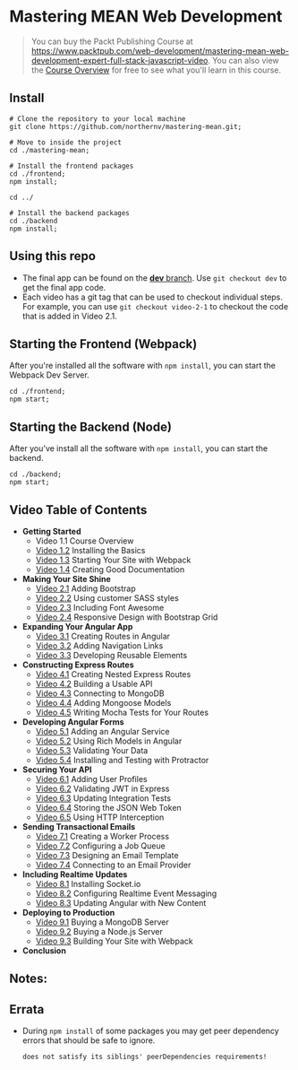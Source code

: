 # Mastering MEAN Web Development

> You can buy the Packt Publishing Course at https://www.packtpub.com/web-development/mastering-mean-web-development-expert-full-stack-javascript-video. You can also view the [Course Overview](https://www.packtpub.com/packtlib/video/Web%20Development/9781785882159/8558/8559/The%20Course%20Overview) for free to see what you'll learn in this course.


## Install

```
# Clone the repository to your local machine
git clone https://github.com/northernv/mastering-mean.git;

# Move to inside the project
cd ./mastering-mean;

# Install the frontend packages
cd ./frontend;
npm install;

cd ../

# Install the backend packages
cd ./backend
npm install;
```

## Using this repo

* The final app can be found on the [**dev** branch](https://github.com/northernv/mastering-mean/tree/dev). Use `git checkout dev` to get the final app code.
* Each video has a git tag that can be used to checkout individual steps. For example, you can use `git checkout video-2-1` to checkout the code that is added in Video 2.1.


## Starting the Frontend (Webpack)
After you're installed all the software with `npm install`, you can start the Webpack Dev Server.

```
cd ./frontend;
npm start;
```

## Starting the Backend (Node)
After you've install all the software with `npm install`, you can start the backend.

```
cd ./backend;
npm start;
```

## Video Table of Contents

* **Getting Started**
  * Video 1.1 Course Overview
  * [Video 1.2](https://github.com/northernv/mastering-mean/tree/video-1-2) Installing the Basics
  * [Video 1.3](https://github.com/northernv/mastering-mean/tree/video-1-3) Starting Your Site with Webpack
  * [Video 1.4](https://github.com/northernv/mastering-mean/tree/video-1-4) Creating Good Documentation
* **Making Your Site Shine**
  * [Video 2.1](https://github.com/northernv/mastering-mean/tree/video-2-1) Adding Bootstrap
  * [Video 2.2](https://github.com/northernv/mastering-mean/tree/video-2-2) Using customer SASS styles
  * [Video 2.3](https://github.com/northernv/mastering-mean/tree/video-2-3) Including Font Awesome
  * [Video 2.4](https://github.com/northernv/mastering-mean/tree/video-2-4) Responsive Design with Bootstrap Grid
* **Expanding Your Angular App**
  * [Video 3.1](https://github.com/northernv/mastering-mean/tree/video-3-1) Creating Routes in Angular
  * [Video 3.2](https://github.com/northernv/mastering-mean/tree/video-3-2) Adding Navigation Links
  * [Video 3.3](https://github.com/northernv/mastering-mean/tree/video-3-3) Developing Reusable Elements
* **Constructing Express Routes**
  * [Video 4.1](https://github.com/northernv/mastering-mean/tree/video-4-1) Creating Nested Express Routes
  * [Video 4.2](https://github.com/northernv/mastering-mean/tree/video-4-2) Building a Usable API
  * [Video 4.3](https://github.com/northernv/mastering-mean/tree/video-4-3) Connecting to MongoDB
  * [Video 4.4](https://github.com/northernv/mastering-mean/tree/video-4-4) Adding Mongoose Models
  * [Video 4.5](https://github.com/northernv/mastering-mean/tree/video-4-5) Writing Mocha Tests for Your Routes
* **Developing Angular Forms**
  * [Video 5.1](https://github.com/northernv/mastering-mean/tree/video-5-1) Adding an Angular Service
  * [Video 5.2](https://github.com/northernv/mastering-mean/tree/video-5-2) Using Rich Models in Angular
  * [Video 5.3](https://github.com/northernv/mastering-mean/tree/video-5-3) Validating Your Data
  * [Video 5.4](https://github.com/northernv/mastering-mean/tree/video-5-4) Installing and Testing with Protractor
* **Securing Your API**
  * [Video 6.1](https://github.com/northernv/mastering-mean/tree/video-6-1) Adding User Profiles
  * [Video 6.2](https://github.com/northernv/mastering-mean/tree/video-6-2) Validating JWT in Express
  * [Video 6.3](https://github.com/northernv/mastering-mean/tree/video-6-3) Updating Integration Tests
  * [Video 6.4](https://github.com/northernv/mastering-mean/tree/video-6-4) Storing the JSON Web Token
  * [Video 6.5](https://github.com/northernv/mastering-mean/tree/video-6-5) Using HTTP Interception
* **Sending Transactional Emails**
  * [Video 7.1](https://github.com/northernv/mastering-mean/tree/video-7-1) Creating a Worker Process
  * [Video 7.2](https://github.com/northernv/mastering-mean/tree/video-7-2) Configuring a Job Queue
  * [Video 7.3](https://github.com/northernv/mastering-mean/tree/video-7-3) Designing an Email Template
  * [Video 7.4](https://github.com/northernv/mastering-mean/tree/video-7-4) Connecting to an Email Provider
* **Including Realtime Updates**
  * [Video 8.1](https://github.com/northernv/mastering-mean/tree/video-8-1) Installing Socket.io
  * [Video 8.2](https://github.com/northernv/mastering-mean/tree/video-8-2) Configuring Realtime Event Messaging
  * [Video 8.3](https://github.com/northernv/mastering-mean/tree/video-8-3) Updating Angular with New Content
* **Deploying to Production**
  * [Video 9.1](https://github.com/northernv/mastering-mean/tree/video-9-1) Buying a MongoDB Server
  * [Video 9.2](https://github.com/northernv/mastering-mean/tree/video-9-2) Buying a Node.js Server
  * [Video 9.3](https://github.com/northernv/mastering-mean/tree/video-9-3) Building Your Site with Webpack
* **Conclusion**


## Notes:

## Errata
* During `npm install` of some packages you may get peer dependency errors that should be safe to ignore.
  ```
  does not satisfy its siblings' peerDependencies requirements!
  ```